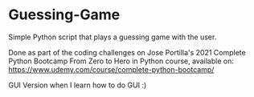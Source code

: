 # Guessing-Game
Simple Python script that plays a guessing game with the user.

Done as part of the coding challenges on Jose Portilla's 2021 Complete Python Bootcamp From Zero to Hero in Python course, available on: https://www.udemy.com/course/complete-python-bootcamp/

GUI Version when I learn how to do GUI :)
